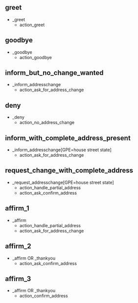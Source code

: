 ## greet
* _greet
    - action_greet
    
## goodbye
* _goodbye
    - action_goodbye

## inform_but_no_change_wanted
* _inform_addresschange
    - action_ask_for_address_change

## deny
* _deny
    - action_no_address_change

## inform_with_complete_address_present
* _inform_addresschange[GPE=house street state]
    - action_ask_for_address_change

## request_change_with_complete_address
* _request_addresschange[GPE=house street state]
    - action_handle_partial_address
    - action_ask_confirm_address

## affirm_1
* _affirm
    - action_handle_partial_address
    - action_ask_for_address_change

## affirm_2
* _affirm OR _thankyou
    - action_ask_confirm_address

## affirm_3
* _affirm OR _thankyou
    - action_confirm_address
